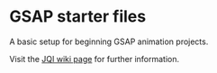 # GSAP starter files

A basic setup for beginning GSAP animation projects.

Visit the [JQI wiki page](https://jointquantum.institute/wiki/doku.php?id=greensock) for further information.
